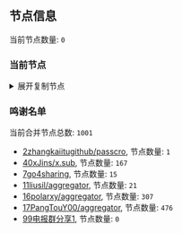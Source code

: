 
## 节点信息
当前节点数量: `0`
### 当前节点
<details>
  <summary>展开复制节点</summary>

    

</details>

### 鸣谢名单
当前合并节点总数: `1001`
- [2zhangkaiitugithub/passcro](https://github.com/zhangkaiitugithub/passcro), 节点数量: `1`
- [40xJins/x.sub](https://github.com/0xJins/x.sub), 节点数量: `167`
- [7go4sharing](https://github.com/go4sharing), 节点数量: `15`
- [11liusil/aggregator](https://github.com/liusil/aggregator), 节点数量: `21`
- [16polarxy/aggregator](https://github.com/polarxy/aggregator), 节点数量: `307`
- [17PangTouY00/aggregator](https://github.com/PangTouY00/aggregator), 节点数量: `476`
- [99电报群分享1](https://github.com/cdddbc/getAirport), 节点数量: `0`


